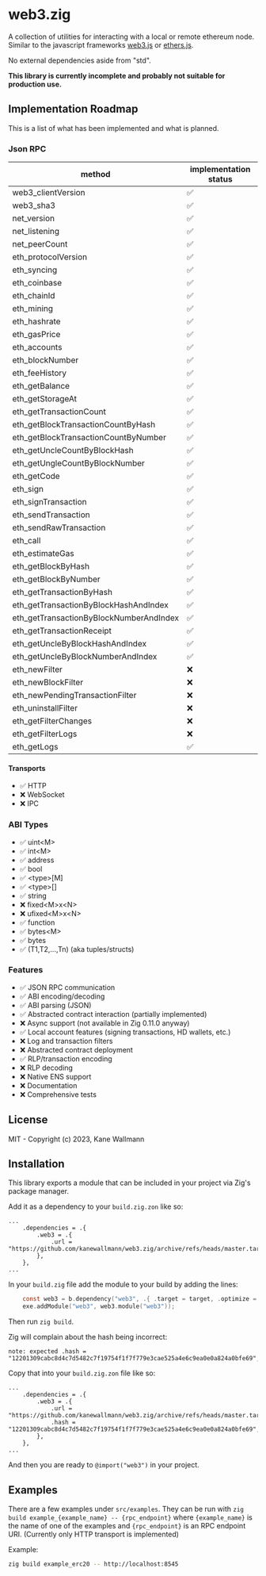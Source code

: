 # web3.zig

A collection of utilities for interacting with a local or remote ethereum node. Similar to the javascript
frameworks [web3.js](https://web3js.readthedocs.io/en/v1.10.0/) or [ethers.js](https://docs.ethers.org/v5/).

No external dependencies aside from "std".

**This library is currently incomplete and probably not suitable for production use.**

## Implementation Roadmap

This is a list of what has been implemented and what is planned.

### Json RPC

| method                                  | implementation status |
| --------------------------------------- | --------------------- |
| web3_clientVersion                      | ✅                    |
| web3_sha3                               | ✅                    |
| net_version                             | ✅                    |
| net_listening                           | ✅                    |
| net_peerCount                           | ✅                    |
| eth_protocolVersion                     | ✅                    |
| eth_syncing                             | ✅                    |
| eth_coinbase                            | ✅                    |
| eth_chainId                             | ✅                    |
| eth_mining                              | ✅                    |
| eth_hashrate                            | ✅                    |
| eth_gasPrice                            | ✅                    |
| eth_accounts                            | ✅                    |
| eth_blockNumber                         | ✅                    |
| eth_feeHistory                          | ✅                    |
| eth_getBalance                          | ✅                    |
| eth_getStorageAt                        | ✅                    |
| eth_getTransactionCount                 | ✅                    |
| eth_getBlockTransactionCountByHash      | ✅                    |
| eth_getBlockTransactionCountByNumber    | ✅                    |
| eth_getUncleCountByBlockHash            | ✅                    |
| eth_getUngleCountByBlockNumber          | ✅                    |
| eth_getCode                             | ✅                    |
| eth_sign                                | ✅                    |
| eth_signTransaction                     | ✅                    |
| eth_sendTransaction                     | ✅                    |
| eth_sendRawTransaction                  | ✅                    |
| eth_call                                | ✅                    |
| eth_estimateGas                         | ✅                    |
| eth_getBlockByHash                      | ✅                    |
| eth_getBlockByNumber                    | ✅                    |
| eth_getTransactionByHash                | ✅                    |
| eth_getTransactionByBlockHashAndIndex   | ✅                    |
| eth_getTransactionByBlockNumberAndIndex | ✅                    |
| eth_getTransactionReceipt               | ✅                    |
| eth_getUncleByBlockHashAndIndex         | ✅                    |
| eth_getUncleByBlockNumberAndIndex       | ✅                    |
| eth_newFilter                           | ❌                    |
| eth_newBlockFilter                      | ❌                    |
| eth_newPendingTransactionFilter         | ❌                    |
| eth_uninstallFilter                     | ❌                    |
| eth_getFilterChanges                    | ❌                    |
| eth_getFilterLogs                       | ❌                    |
| eth_getLogs                             | ✅                    |

#### Transports

- ✅ HTTP
- ❌ WebSocket
- ❌ IPC

### ABI Types

- ✅ uint\<M>
- ✅ int\<M>
- ✅ address
- ✅ bool
- ✅ \<type>[M]
- ✅ \<type>[]
- ✅ string
- ❌ fixed\<M>x\<N>
- ❌ ufixed\<M>x\<N>
- ✅ function
- ✅ bytes\<M>
- ✅ bytes
- ✅ (T1,T2,...,Tn) (aka tuples/structs)

### Features

- ✅ JSON RPC communication
- ✅ ABI encoding/decoding
- ✅ ABI parsing (JSON)
- ✅ Abstracted contract interaction (partially implemented)
- ❌ Async support (not available in Zig 0.11.0 anyway)
- ✅ Local account features (signing transactions, HD wallets, etc.)
- ❌ Log and transaction filters
- ❌ Abstracted contract deployment
- ✅ RLP/transaction encoding
- ❌ RLP decoding
- ❌ Native ENS support
- ❌ Documentation
- ❌ Comprehensive tests

## License

MIT - Copyright (c) 2023, Kane Wallmann

## Installation

This library exports a module that can be included in your project via Zig's package manager.

Add it as a dependency to your `build.zig.zon` like so:

```
...
    .dependencies = .{
        .web3 = .{
            .url = "https://github.com/kanewallmann/web3.zig/archive/refs/heads/master.tar.gz",
        },
    },
...
```

In your `build.zig` file add the module to your build by adding the lines:

```c
    const web3 = b.dependency("web3", .{ .target = target, .optimize = optimize });
    exe.addModule("web3", web3.module("web3"));
```

Then run `zig build`.

Zig will complain about the hash being incorrect:

```
note: expected .hash = "12201309cabc8d4c7d5482c7f19754f1f7f779e3cae525a4e6c9ea0e0a824a0bfe69",
```

Copy that into your `build.zig.zon` file like so:

```
...
    .dependencies = .{
        .web3 = .{
            .url = "https://github.com/kanewallmann/web3.zig/archive/refs/heads/master.tar.gz",
            .hash = "12201309cabc8d4c7d5482c7f19754f1f7f779e3cae525a4e6c9ea0e0a824a0bfe69",
        },
    },
...
```

And then you are ready to `@import("web3")` in your project.


## Examples

There are a few examples under `src/examples`. They can be run with `zig build example_{example_name} -- {rpc_endpoint}` where 
`{example_name}` is the name of one of the examples and `{rpc_endpoint}` is an RPC endpoint URI. (Currently only HTTP transport
is implemented)

Example:

```bash
zig build example_erc20 -- http://localhost:8545
```